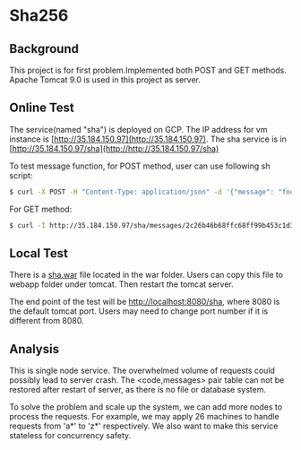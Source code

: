 # Sha256

## Background
This project is for first problem.Implemented both POST and GET methods.<br>
Apache Tomcat 9.0 is used in this project as server.

## Online Test
The service(named "sha") is deployed on GCP. The IP address for vm instance is [http://35.184.150.97](http://35.184.150.97). The sha service is in [http://35.184.150.97/sha](http://http://35.184.150.97/sha)
<br>

To test message function, for POST method, user can use following sh script:  

```sh
$ curl -X POST -H "Content-Type: application/json" -d '{"message": "foo"}' https://http://35.184.150.97/sha/messages
```

For GET method:

```sh
$ curl -I http://35.184.150.97/sha/messages/2c26b46b68ffc68ff99b453c1d30413413422d706483bfa0f9
```




## Local Test
There is a [sha.war](./war/sha.war) file located in the war folder. Users can copy this file to webapp folder under tomcat. Then restart the tomcat server. <br>

The end point of the test will be [http://localhost:8080/sha](http://localhost:8080/sha), where 8080 is the default tomcat port. Users may need to change port number if it is different from 8080.



## Analysis
This is single node service. The overwhelmed volume of requests could possibly lead  to server crash. The <code,messages> pair table can not be restored after restart of server, as there is no file or database system.<br>

To solve the problem and scale up the system, we can add more nodes to process the requests. For example, we may apply 26 machines to handle requests from 'a\*' to 'z\*' respectively. We also want to make this service stateless for concurrency safety.
